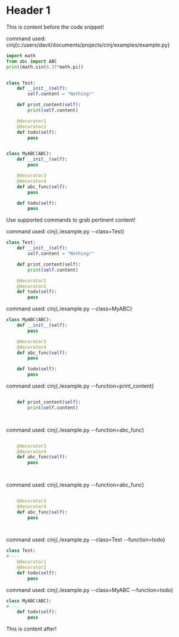 # Header 1
This is content before the code snippet!

command used: cinj{c:/users/davit/documents/projects/cinj/examples/example.py}
```python
import math
from abc import ABC
print(math.sin(0.37*math.pi))


class Test:
    def __init__(self):
        self.content = "Nothing!"

    def print_content(self):
        print(self.content)

    @decorator1
    @decorator2
    def todo(self):
        pass


class MyABC(ABC):
    def __init__(self):
        pass

    @decorator3
    @decorator4
    def abc_func(self):
        pass

    def todo(self):
        pass
```

Use supported commands to grab pertinent content!


command used: cinj{./example.py --class=Test}
```python
class Test:
    def __init__(self):
        self.content = "Nothing!"

    def print_content(self):
        print(self.content)

    @decorator1
    @decorator2
    def todo(self):
        pass


```
command used: cinj{./example.py --class=MyABC}
```python
class MyABC(ABC):
    def __init__(self):
        pass

    @decorator3
    @decorator4
    def abc_func(self):
        pass

    def todo(self):
        pass
```
command used: cinj{./example.py --function=print_content}
```python

    def print_content(self):
        print(self.content)

    
```

command used: cinj{./example.py --function=abc_func}
```python

    @decorator3
    @decorator4
    def abc_func(self):
        pass

    
```

command used: cinj{./example.py --function=abc_func}
```python

    @decorator3
    @decorator4
    def abc_func(self):
        pass

    
```

command used: cinj{./example.py --class=Test --function=todo}
```python
class Test:
#----
    @decorator1
    @decorator2
    def todo(self):
        pass


```

command used: cinj{./example.py --class=MyABC --function=todo}
```python
class MyABC(ABC):
#----
    def todo(self):
        pass
```

This is content after!

